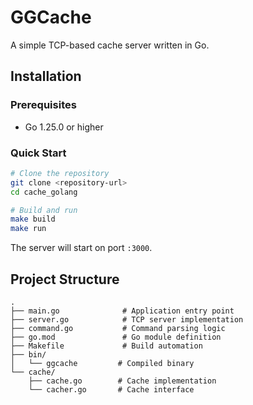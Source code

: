 # GGCache

A simple TCP-based cache server written in Go.

## Installation

### Prerequisites

- Go 1.25.0 or higher

### Quick Start

```bash
# Clone the repository
git clone <repository-url>
cd cache_golang

# Build and run
make build
make run
```

The server will start on port `:3000`.

## Project Structure

```
.
├── main.go              # Application entry point
├── server.go            # TCP server implementation
├── command.go           # Command parsing logic
├── go.mod               # Go module definition
├── Makefile             # Build automation
├── bin/
│   └── ggcache         # Compiled binary
└── cache/
    ├── cache.go        # Cache implementation
    └── cacher.go       # Cache interface
```
